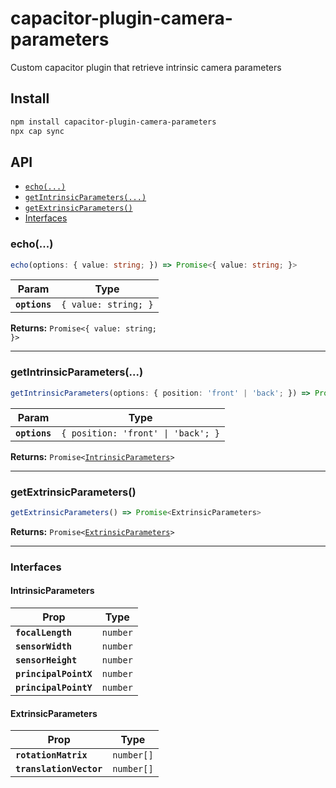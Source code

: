 # capacitor-plugin-camera-parameters

Custom capacitor plugin that retrieve intrinsic camera parameters

## Install

```bash
npm install capacitor-plugin-camera-parameters
npx cap sync
```

## API

<docgen-index>

* [`echo(...)`](#echo)
* [`getIntrinsicParameters(...)`](#getintrinsicparameters)
* [`getExtrinsicParameters()`](#getextrinsicparameters)
* [Interfaces](#interfaces)

</docgen-index>

<docgen-api>
<!--Update the source file JSDoc comments and rerun docgen to update the docs below-->

### echo(...)

```typescript
echo(options: { value: string; }) => Promise<{ value: string; }>
```

| Param         | Type                            |
| ------------- | ------------------------------- |
| **`options`** | <code>{ value: string; }</code> |

**Returns:** <code>Promise&lt;{ value: string; }&gt;</code>

--------------------


### getIntrinsicParameters(...)

```typescript
getIntrinsicParameters(options: { position: 'front' | 'back'; }) => Promise<IntrinsicParameters>
```

| Param         | Type                                          |
| ------------- | --------------------------------------------- |
| **`options`** | <code>{ position: 'front' \| 'back'; }</code> |

**Returns:** <code>Promise&lt;<a href="#intrinsicparameters">IntrinsicParameters</a>&gt;</code>

--------------------


### getExtrinsicParameters()

```typescript
getExtrinsicParameters() => Promise<ExtrinsicParameters>
```

**Returns:** <code>Promise&lt;<a href="#extrinsicparameters">ExtrinsicParameters</a>&gt;</code>

--------------------


### Interfaces


#### IntrinsicParameters

| Prop                  | Type                |
| --------------------- | ------------------- |
| **`focalLength`**     | <code>number</code> |
| **`sensorWidth`**     | <code>number</code> |
| **`sensorHeight`**    | <code>number</code> |
| **`principalPointX`** | <code>number</code> |
| **`principalPointY`** | <code>number</code> |


#### ExtrinsicParameters

| Prop                    | Type                  |
| ----------------------- | --------------------- |
| **`rotationMatrix`**    | <code>number[]</code> |
| **`translationVector`** | <code>number[]</code> |

</docgen-api>
